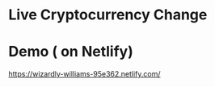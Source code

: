 ﻿# Live Cryptocurrency Change
 
 # Demo ( on Netlify)
 https://wizardly-williams-95e362.netlify.com/
